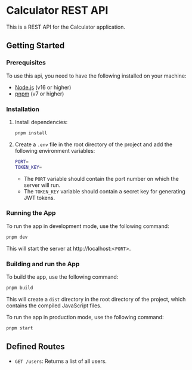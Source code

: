# Calculator REST API

This is a REST API for the Calculator application.

## Getting Started

### Prerequisites

To use this api, you need to have the following installed on your machine:

- [Node.js](https://nodejs.org/en/download/) (v16 or higher)
- [pnpm](https://pnpm.io/installation) (v7 or higher)

### Installation

1. Install dependencies:

   ```bash
   pnpm install
   ```

2. Create a `.env` file in the root directory of the project and add the following environment variables:

   ```bash
   PORT=
   TOKEN_KEY=
   ```

   - The `PORT` variable should contain the port number on which the server will run.
   - The `TOKEN_KEY` variable should contain a secret key for generating JWT tokens.

### Running the App

To run the app in development mode, use the following command:

```bash
pnpm dev
```

This will start the server at http://localhost:<`PORT`>.

### Building and run the App

To build the app, use the following command:

```bash
pnpm build
```

This will create a `dist` directory in the root directory of the project, which contains the compiled JavaScript files.

To run the app in production mode, use the following command:

```bash
pnpm start
```

## Defined Routes

- `GET /users`: Returns a list of all users.
